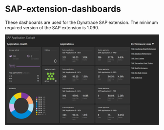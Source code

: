 # SAP-extension-dashboards

These dashboards are used for the Dynatrace SAP extension. The minimum required version of the SAP extension is 1.090.


<img src="images/sapappcockpit.PNG">
